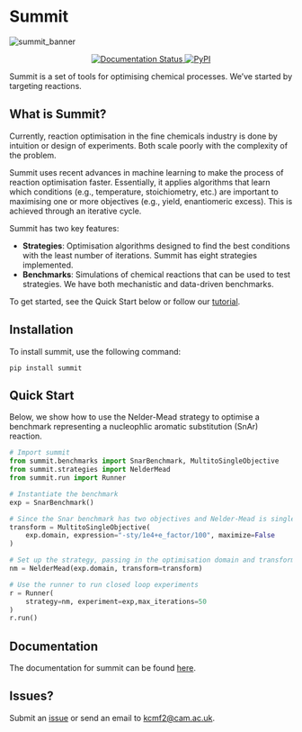 # Summit
![summit_banner](https://raw.githubusercontent.com/sustainable-processes/summit/master/docs/source/_static/banner_4.png)

<p align="center">
<a href='https://gosummit.readthedocs.io/en/latest/?badge=latest'>
    <img src='https://readthedocs.org/projects/gosummit/badge/?version=latest' alt='Documentation Status' />
</a>
<a href="https://pypi.org/project/nsummit/"><img alt="PyPI" src="https://img.shields.io/pypi/v/summit"></a>
</p>

Summit is a set of tools for optimising chemical processes. We’ve started by targeting reactions.

## What is Summit?
Currently, reaction optimisation in the fine chemicals industry is done by intuition or design of experiments.  Both scale poorly with the complexity of the problem. 

Summit uses recent advances in machine learning to make the process of reaction optimisation faster. Essentially, it applies algorithms that learn which conditions (e.g., temperature, stoichiometry, etc.) are important to maximising one or more objectives (e.g., yield, enantiomeric excess). This is achieved through an iterative cycle.

Summit has two key features:

- **Strategies**: Optimisation algorithms designed to find the best conditions with the least number of iterations. Summit has eight strategies implemented.
- **Benchmarks**: Simulations of chemical reactions that can be used to test strategies. We have both mechanistic and data-driven benchmarks.

To get started, see the Quick Start below or follow our [tutorial](https://gosummit.readthedocs.io/en/latest/tutorial.html). 

## Installation

To install summit, use the following command:

```pip install summit```

## Quick Start

Below, we show how to use the Nelder-Mead  strategy to optimise a benchmark representing a nucleophlic aromatic substitution (SnAr) reaction.
```python
# Import summit
from summit.benchmarks import SnarBenchmark, MultitoSingleObjective
from summit.strategies import NelderMead
from summit.run import Runner

# Instantiate the benchmark
exp = SnarBenchmark()

# Since the Snar benchmark has two objectives and Nelder-Mead is single objective, we need a multi-to-single objective transform
transform = MultitoSingleObjective(
    exp.domain, expression="-sty/1e4+e_factor/100", maximize=False
)

# Set up the strategy, passing in the optimisation domain and transform
nm = NelderMead(exp.domain, transform=transform)

# Use the runner to run closed loop experiments
r = Runner(
    strategy=nm, experiment=exp,max_iterations=50
)
r.run()
```

## Documentation

The documentation for summit can be found [here](https://gosummit.readthedocs.io/en/latest/index.html).


## Issues?
Submit an [issue](https://github.com/sustainable-processes/summit/issues) or send an email to kcmf2@cam.ac.uk.

